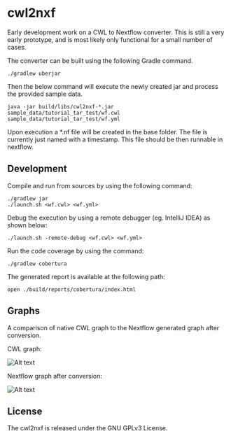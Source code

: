 cwl2nxf
========

Early development work on a CWL to Nextflow converter. This is still a very early prototype, and is most likely only functional for a small number of cases. 

The converter can be built using the following Gradle command. 
```
./gradlew uberjar
```

Then the below command will execute the newly created jar and process the provided sample data.
```
java -jar build/libs/cwl2nxf-*.jar sample_data/tutorial_tar_test/wf.cwl sample_data/tutorial_tar_test/wf.yml 
```
Upon execution a *.nf file will be created in the base folder. The file is currently just named with a timestamp. This file should be then runnable in nextflow. 


Development 
-----------

Compile and run from sources by using the following command:

```
./gradlew jar 
./launch.sh <wf.cwl> <wf.yml>
````

Debug the execution by using a remote debugger (eg. IntelliJ IDEA) as shown below: 

```
./launch.sh -remote-debug <wf.cwl> <wf.yml>
```


Run the code coverage by using the command: 

```
./gradlew cobertura  
```

The generated report is available at the following path: 

```
open ./build/reports/cobertura/index.html
```

Graphs
-----------
A comparison of native CWL graph to the Nextflow generated graph after conversion. 

CWL graph:

![Alt text](docs/CWL_graph.png "CWL workflow graph")

Nextflow graph after conversion:

![Alt text](docs/Nextflow_graph.png "Converted Nextflow graph")

License
-----------
The cwl2nxf is released under the GNU GPLv3 License.
 

